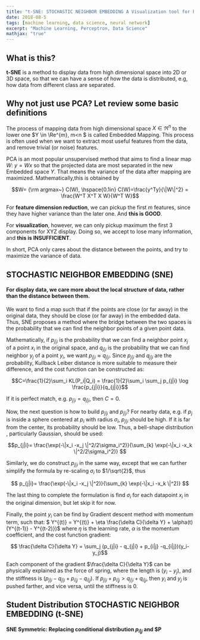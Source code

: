 ```yaml
---
title: "t-SNE: STOCHASTIC NEIGHBOR EMBEDDING A Visualization tool for high dimension data"
date: 2018-08-5
tags: [machine learning, data science, neural network]
excerpt: "Machine Learning, Perceptron, Data Science"
mathjax: "true"
---
```


## What is this?
**t-SNE** is a method to display data from high dimensional space into 2D or 3D space, so that we can have a sense of how the data is distributed, e.g, how data from different class are separated.

## Why not just use PCA? Let review some basic definitions
The process of mapping data from high dimensional space $X \in \Re^{n}$ to the lower one $Y \in \Re^{m}, m<n $ is called Embedded Mapping. This process is often used when we want to extract most useful features from the data, and remove trivial (or noise) features.

PCA is an most popular unsupervised method that aims to find a linear map $W$:
$y=W x$
so that the projected data are most separated in the new Embedded space $Y$. That means the variance of the data after mapping are maximized. Mathematically,this is obtained by

 $$W= {\rm argmax~} C(W), \hspace{0.1in} C(W)=\frac{y^Ty}{\|W\|^2} = \frac{W^T X^T X W}{W^T W}$$

For **feature dimension reduction**, we can pickup the first $m$ features, since they have higher variance than the later one. And **this is GOOD**.

For **visualization**, however, we can only pickup maximum the first 3 components for XYZ display. Doing so, we accept to lose many information, and **this is INSUFFICIENT**.

In short, PCA only cares about the distance between the points, and try to maximize the variance of data.

## STOCHASTIC NEIGHBOR EMBEDDING (SNE)
#### For display data, we care more about the local structure of data, rather than the distance between them.

We want to find a map such that if the points are close (or far away) in the original data, they should be close (or far away) in the embedded data.
Thus, SNE proposes a method where the bridge between the two spaces is the probability that we can find the neighbor points of a given point data.

Mathematically, if $p_{j|i}$ is the probability that we can find a neighbor point $x_j$ of a point $x_i$ in the original space, and $q_{j|i}$ is the probability that we can find neighbor $y_j$ of a point $y_i$, we want $p_{j|i} \approx q_{j|i}$. Since $p_{j|i}$ and $q_{j|i}$ are the probability, Kullback Leiber distance is more suitable to measure their difference, and the cost function can be constructed as:

$$C=\frac{1}{2}\sum_i KL(P_i|Q_i) = \frac{1}{2}\sum_i \sum_j p_{j|i} \log \frac{p_{j|i}}{q_{j|i}}$$

If it is perfect match, e.g. $p_{j|i} = q_{j|i}$, then $C=0$.

Now, the next question is how to build $p_{j|i}$ and  $p_{j|i}$? For nearby data, e.g. if $p_j$ is inside a sphere centered at $p_i$ with radius $\sigma_i$, $p_{j|i}$ should be high. If it is far from the center, its probability should be low. Thus, a bell-shape distribution , particularly Gaussian, should be used:

$$p_{j|i}= \frac{\exp(-\|x_i -x_j \|^2/2\sigma_i^2)}{\sum_{k} \exp(-\|x_i -x_k \|^2/2\sigma_i^2)} $$

Similarly, we do construct $p_{j|i}$ in the same way, except that we can further simplify the formula by re-scaling $\sigma_i$ to $1/\sqrt{2}$, thus

$$ p_{j|i}= \frac{\exp(-\|x_i -x_j \|^2)}{\sum_{k} \exp(-\|x_i -x_k \|^2)} $$

The last thing to complete the formulation is find $\sigma_i$ for each datapoint $x_i$ in the original dimension, but let skip it for now.

Finally, the point $y_i$ can be find by Gradient descent method with momentum term, such that:
$ Y^{(t)} = Y^{(t)} + \eta \frac{\delta C}{\delta Y} + \alpha(t)(Y^{(t-1)} - Y^{(t-2)})$
where $\eta$ is the learning rate, $\alpha$ is the momentum coefficient, and the cost function gradient:

$$ \frac{\delta C}{\delta Y} = \sum_j (p_{j|i} - q_{j|i} + p_{i|j} -q_{i|j})(y_i-y_j)$$

Each component of the gradient $\frac{\delta C}{\delta Y}$ can be physically explained as the force of spring, where the length is $(y_i-y_j)$, and the stiffness is $(p_{j|i} - q_{j|i} + p_{i|j} -q_{i|j})$. If $p_{j|i}+p_{i|j}>q_{j|i}+q_{i|j}$, then $y_i$ and $y_j$ is pushed farther, and vice versa, until the stiffness is 0.  

## Student Distribution STOCHASTIC NEIGHBOR EMBEDDING (t-SNE)
#### SNE Symmetric: Replacing conditional distribution $p_{i|j}$ and $P
